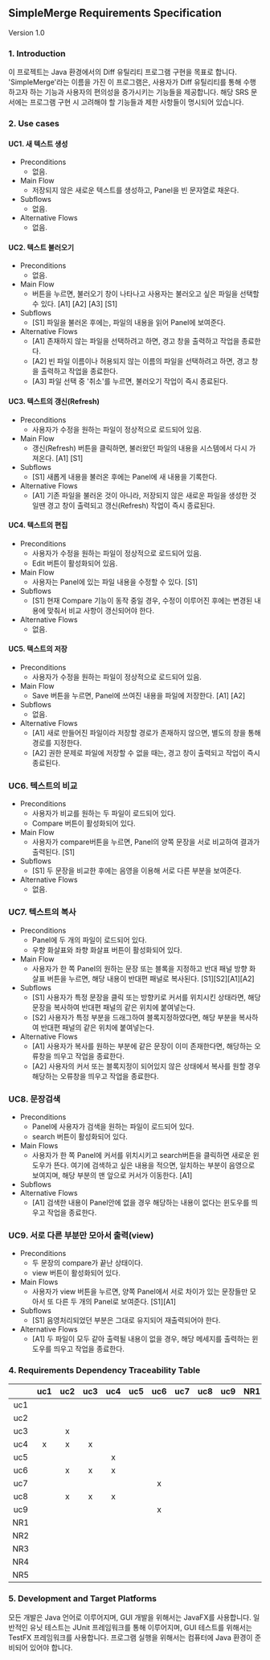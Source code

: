 ## SimpleMerge Requirements Specification
Version 1.0

### 1. Introduction
이 프로젝트는 Java 환경에서의 Diff 유틸리티 프로그램 구현을 목표로 합니다. 'SimpleMerge'라는 이름을 가진 이 프로그램은, 사용자가 Diff 유틸리티를 통해 수행하고자 하는 기능과 사용자의 편의성을 증가시키는 기능들을 제공합니다. 해당 SRS 문서에는 프로그램 구현 시 고려해야 할 기능들과 제한 사항들이 명시되어 있습니다.

### 2. Use cases
#### UC1. 새 텍스트 생성
- Preconditions
    - 없음.
- Main Flow
    - 저장되지 않은 새로운 텍스트를 생성하고, Panel을 빈 문자열로 채운다.
- Subflows
    - 없음.
- Alternative Flows
    - 없음.

#### UC2. 텍스트 불러오기
- Preconditions
    - 없음.
- Main Flow
    - 버튼을 누르면, 불러오기 창이 나타나고 사용자는 불러오고 싶은 파일을 선택할 수 있다. [A1] [A2] [A3] [S1]
- Subflows
    - [S1] 파일을 불러온 후에는, 파일의 내용을 읽어 Panel에 보여준다.
- Alternative Flows
    - [A1] 존재하지 않는 파일을 선택하려고 하면, 경고 창을 출력하고 작업을 종료한다.
    - [A2] 빈 파일 이름이나 허용되지 않는 이름의 파일을 선택하려고 하면, 경고 창을 출력하고 작업을 종료한다.
    - [A3] 파일 선택 중 '취소'를 누르면, 불러오기 작업이 즉시 종료된다.

#### UC3. 텍스트의 갱신(Refresh)
- Preconditions
    - 사용자가 수정을 원하는 파일이 정상적으로 로드되어 있음.
- Main Flow
    - 갱신(Refresh) 버튼을 클릭하면, 불러왔던 파일의 내용을 시스템에서 다시 가져온다. [A1] [S1]
- Subflows
    - [S1] 새롭게 내용을 불러온 후에는 Panel에 새 내용을 기록한다.
- Alternative Flows
    - [A1] 기존 파일을 불러온 것이 아니라, 저장되지 않은 새로운 파일을 생성한 것일땐 경고 창이 출력되고 갱신(Refresh) 작업이 즉시 종료된다.

#### UC4. 텍스트의 편집
- Preconditions
    - 사용자가 수정을 원하는 파일이 정상적으로 로드되어 있음. 
    - Edit 버튼이 활성화되어 있음.
- Main Flow
    - 사용자는 Panel에 있는 파일 내용을 수정할 수 있다. [S1]
- Subflows
    - [S1] 현재 Compare 기능이 동작 중일 경우, 수정이 이루어진 후에는 변경된 내용에 맞춰서 비교 사항이 갱신되어야 한다.
- Alternative Flows
    - 없음.

#### UC5. 텍스트의 저장
- Preconditions
    - 사용자가 수정을 원하는 파일이 정상적으로 로드되어 있음.
- Main Flow
    - Save 버튼을 누르면, Panel에 쓰여진 내용을 파일에 저장한다. [A1] [A2]
- Subflows
    - 없음.
- Alternative Flows
    - [A1] 새로 만들어진 파일이라 저장할 경로가 존재하지 않으면, 별도의 창을 통해 경로를 지정한다.
    - [A2] 권한 문제로 파일에 저장할 수 없을 때는, 경고 창이 출력되고 작업이 즉시 종료된다.

### UC6. 텍스트의 비교
- Preconditions
    - 사용자가 비교를 원하는 두 파일이 로드되어 있다.
    - Compare 버튼이 활성화되어 있다.
- Main Flow
    - 사용자가 compare버튼을 누르면, Panel의 양쪽 문장을 서로 비교하여 결과가 출력된다. [S1]
- Subflows
    - [S1] 두 문장을 비교한 후에는 음영을 이용해 서로 다른 부분을 보여준다.
- Alternative Flows
    - 없음.

### UC7. 텍스트의 복사
- Preconditions
    - Panel에 두 개의 파일이 로드되어 있다.
    - 우향 화살표와 좌향 화살표 버튼이 활성화되어 있다. 
- Main Flow
    - 사용자가 한 쪽 Panel의 원하는 문장 또는 블록을 지정하고 반대 패널 방향 화살표 버튼을 누르면, 해당 내용이 반대편 패널로 복사된다. [S1][S2][A1][A2]
- Subflows
    - [S1] 사용자가 특정 문장을 클릭 또는 방향키로 커서를 위치시킨 상태라면, 해당 문장을 복사하여 반대편 패널의 같은 위치에 붙여넣는다.
    - [S2] 사용자가 특정 부분을 드래그하여 블록지정하였다면, 해당 부분을 복사하여 반대편 패널의 같은 위치에 붙여넣는다.
- Alternative Flows
    - [A1] 사용자가 복사를 원하는 부분에 같은 문장이 이미 존재한다면, 해당하는 오류창을 띄우고 작업을 종료한다.
    - [A2] 사용자의 커서 또는 블록지정이 되어있지 않은 상태에서 복사를 원할 경우 해당하는 오류창을 띄우고 작업을 종료한다.

### UC8. 문장검색
- Preconditions
    - Panel에 사용자가 검색을 원하는 파일이 로드되어 있다.
    - search 버튼이 활성화되어 있다.
- Main Flows
    - 사용자가 한 쪽 Panel에 커서를 위치시키고 search버튼을 클릭하면 새로운 윈도우가 뜬다. 여기에 검색하고 싶은 내용을 적으면, 일치하는 부분이 음영으로 보여지며, 해당 부분의 맨 앞으로 커서가 이동한다. [A1]
- Subflows
- Alternative Flows
    - [A1] 검색한 내용이 Panel안에 없을 경우 해당하는 내용이 없다는 윈도우를 띄우고 작업을 종료한다.

### UC9. 서로 다른 부분만 모아서 출력(view)
- Preconditions
    - 두 문장의 compare가 끝난 상태이다.
    - view 버튼이 활성화되어 있다.
- Main Flows
    - 사용자가 view 버튼을 누르면, 양쪽 Panel에서 서로 차이가 있는 문장들만 모아서 또 다른 두 개의 Panel로 보여준다. [S1][A1]
- Subflows
    - [S1] 음영처리되었던 부분은 그대로 유지되어 재출력되어야 한다.
- Alternative Flows
    - [A1] 두 파일이 모두 같아 출력될 내용이 없을 경우, 해당 메세지를 출력하는 윈도우를 띄우고 작업을 종료한다.

### 4. Requirements Dependency Traceability Table

|   |uc1|uc2|uc3|uc4|uc5|uc6|uc7|uc8|uc9|NR1|NR2|NR3|NR4|NR5|
|:-:|:-:|:-:|:-:|:-:|:-:|:-:|:-:|:-:|:-:|:-:|:-:|:-:|:-:|:-:|
|uc1|   |   |   |   |   |   |   |   |   |   |   |   |   |   |
|uc2|   |   |   |   |   |   |   |   |   |   |   |   |   |   |
|uc3|   | x |   |   |   |   |   |   |   |   |   |   |   |   |
|uc4| x | x | x |   |   |   |   |   |   |   |   |   |   |   |
|uc5|   |   |   | x |   |   |   |   |   |   |   |   |   |   |
|uc6|   | x | x | x |   |   |   |   |   |   |   |   |   |   |
|uc7|   |   |   |   |   | x |   |   |   |   |   |   |   |   |
|uc8|   | x | x | x |   |   |   |   |   |   |   |   |   |   |
|uc9|   |   |   |   |   | x |   |   |   |   |   |   |   |   |
|NR1|   |   |   |   |   |   |   |   |   |   |   |   |   |   |
|NR2|   |   |   |   |   |   |   |   |   |   |   |   |   |   |
|NR3|   |   |   |   |   |   |   |   |   |   |   |   |   |   |
|NR4|   |   |   |   |   |   |   |   |   |   |   |   |   |   |
|NR5|   |   |   |   |   |   |   |   |   |   |   |   |   |   |

### 5. Development and Target Platforms
모든 개발은 Java 언어로 이루어지며, GUI 개발을 위해서는 JavaFX를 사용합니다.
일반적인 유닛 테스트는 JUnit 프레임워크를 통해 이루어지며, GUI 테스트를 위해서는 TestFX 프레임워크를 사용합니다.
프로그램 실행을 위해서는 컴퓨터에 Java 환경이 준비되어 있어야 합니다.

